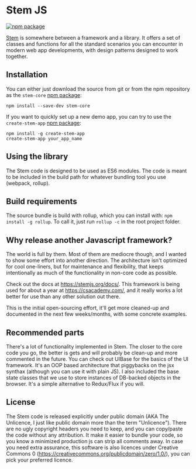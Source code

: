# Stem JS
[![npm package][npm-badge]][npm-url]

[Stem](https://stemjs.org) is somewhere between a framework and a library. It offers a set of classes and functions for all the standard scenarios you can encounter in modern web app developments, with design patterns designed to work together.

## Installation
You can either just download the source from git or from the npm repository as the `stem-core` [npm package](https://www.npmjs.com/package/stem-core):
```
npm install --save-dev stem-core
```

If you want to quickly set up a new demo app, you can try to use the `create-stem-app` [npm package](https://www.npmjs.com/package/create-stem-app):
```
npm install -g create-stem-app
create-stem-app your_app_name
```

## Using the library
The Stem code is designed to be used as ES6 modules. The code is meant to be included in the build path for whatever bundling tool you use (webpack, rollup).

## Build requirements
The source bundle is build with rollup, which you can install with:
`npm install -g rollup`.
To call it, just run `rollup -c` in the root project folder.

## Why release another Javascript framework?
The world is full by them. Most of them are mediocre though, and I wanted to show some effort into another direction.
The architecture isn't optimized for cool one-liners, but for maintenance and flexibility, that keeps intentionally as much of the functionality in non-core code as possible.

Check out the docs at https://stemjs.org/docs/.
This framework is being used for about a year at https://csacademy.com/, and it really works a lot better for use than any other solution out there.

This is the initial open-sourcing effort, it'll get more cleaned-up and documented in the next few weeks/months, with some concrete examples.

## Recommended parts
There's a lot of functionality implemented in Stem. The closer to the core code you go, the better is gets and will probably be clean-up and more commented in the future.
You can check out UIBase for the basics of the UI framework. It's an OOP based architecture that piggybacks on the jsx synthax (although you can use it with plain JS).
I also included the base state classes that we use to store instances of DB-backed objects in the browser. It's a simple alternative to Redux/Flux if you will.

## License
The Stem code is released explicitly under public domain (AKA The Unlicence, I just like public domain more than the term "Unlicence").
There are no ugly copyright headers you need to keep, and you can copy/paste the code without any attribution.
It make it easier to bundle your code, so you know a minimized production js can strip all comments away.
In case you need extra assurance, this software is also licences under Creative Commons 0 (https://creativecommons.org/publicdomain/zero/1.0/), you can pick your preferred licence.

[npm-badge]: https://img.shields.io/npm/v/stem-core.svg?style=flat-square
[npm-url]: https://www.npmjs.org/package/stem-core
